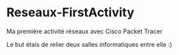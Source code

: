 # Reseaux-FirstActivity
Ma première activité réseaux avec Cisco Packet Tracer 

Le but étais de relier deux salles informatiques entre elle :)
